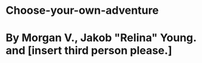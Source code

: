 # Choose-your-own-adventure
# By Morgan V., Jakob "Relina" Young. and [insert third person please.]
